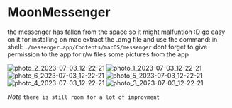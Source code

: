 # MoonMessenger
the messenger has fallen from the space so it might malfuntion :D go easy on it
for installing on mac extract the .dmg file and use the command: 
in shell: `./messenger.app/Contents/macOS/messenger`
dont forget to give permission to the app for r/w files
some pictures from the app

![photo_2_2023-07-03_12-22-21](https://github.com/Reynardd/MoonMessenger_TheDebuggingDudes_1/assets/83103488/f52fb587-c435-4182-a52f-18b824b13f46)
![photo_1_2023-07-03_12-22-21](https://github.com/Reynardd/MoonMessenger_TheDebuggingDudes_1/assets/83103488/ebb392c7-253b-4b9b-bc1f-778e603dd40e)
![photo_6_2023-07-03_12-22-21](https://github.com/Reynardd/MoonMessenger_TheDebuggingDudes_1/assets/83103488/85bb2a6c-6759-4806-a5f1-2b0e79a7dd74)
![photo_5_2023-07-03_12-22-21](https://github.com/Reynardd/MoonMessenger_TheDebuggingDudes_1/assets/83103488/80f861dc-0609-41a2-b82f-d02fa8ac73bb)
![photo_4_2023-07-03_12-22-21](https://github.com/Reynardd/MoonMessenger_TheDebuggingDudes_1/assets/83103488/6ae58384-1790-45ab-949d-0d81b7febb87)
![photo_3_2023-07-03_12-22-21](https://github.com/Reynardd/MoonMessenger_TheDebuggingDudes_1/assets/83103488/12dd02b8-a0b7-4cde-b0d2-51df926bd850)

_Note_ `there is still room for a lot of improvment`
